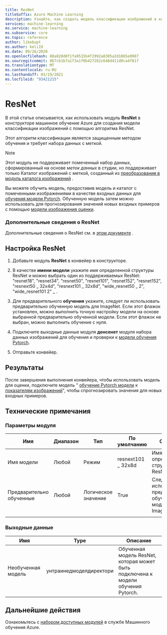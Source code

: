 ```yaml
---
title: ResNet
titleSuffix: Azure Machine Learning
description: Узнайте, как создать модель классификации изображений в конструкторе Машинное обучение Azure с помощью алгоритма ResNet.
services: machine-learning
ms.service: machine-learning
ms.subservice: core
ms.topic: reference
author: likebupt
ms.author: keli19
ms.date: 09/26/2020
ms.openlocfilehash: 88a820d0f1fa9515b4f2992a8305a2d1065e0987
ms.sourcegitcommit: 867cb1b7a1f3a1f0b427282c648d411d0ca4f81f
ms.translationtype: MT
ms.contentlocale: ru-RU
ms.lasthandoff: 03/19/2021
ms.locfileid: "93421215"
---
```

# <a name="resnet"></a>ResNet

В этой статье описывается, как использовать модуль **ResNet** в конструкторе машинное обучение Azure для создания модели классификации изображений с помощью алгоритма ResNet.  

Этот алгоритм классификации является защищенным методом обучения и требует набора данных с меткой. 
> [!NOTE]
> Этот модуль не поддерживает помеченный набор данных, сформированный на основе *меток данных* в студии, но поддерживает только Каталог изображений с меткой, созданный из [преобразования в модуль каталога изображений](convert-to-image-directory.md) . 

Вы можете обучить модель, предоставив модель и каталог с помеченными изображениями в качестве входных данных для [обучения модели Pytorch](train-pytorch-model.md). Обученную модель затем можно использовать для прогнозирования значений новых входных примеров с помощью [модели изображения оценки](score-image-model.md).

### <a name="more-about-resnet"></a>Дополнительные сведения о ResNet

Дополнительные сведения о ResNet см. в [этом документе](https://pytorch.org/docs/stable/torchvision/models.html?highlight=resnext101_32x8d#torchvision.models.resnext101_32x8d) .

## <a name="how-to-configure-resnet"></a>Настройка ResNet

1.  Добавьте модуль **ResNet** в конвейер в конструкторе.  

2.  В качестве **имени модели** укажите имя определенной структуры ResNet и можно выбрать один из поддерживаемых ResNet: "resnet18", "resnet34", "resnet50", "resnet101", "resnet152", "resnet152", "resnext50 \_ 32x4d", "resnext101 \_ 32x8d", "wide_resnet50 \_ 2", "wide_resnet101 2" \_ .

3.  Для предварительного **обучения** укажите, следует ли использовать предварительно обученную модель для ImageNet. Если этот флажок установлен, можно выполнить точную настройку модели на основе выбранной предварительно обученной модели. Если этот флажок не выбран, можно выполнить обучение с нуля.

4.  Подключите выходные данные модуля **денсенет** модуля набора данных изображений для обучения и проверки к [модели обучения Pytorch](train-pytorch-model.md). 

5. Отправьте конвейер.

## <a name="results"></a>Результаты

После завершения выполнения конвейера, чтобы использовать модель для оценки, подключите модель " [обучение Pytorch модели](train-pytorch-model.md) к [показателям изображений](score-image-model.md)", чтобы спрогнозировать значения для новых входных примеров.

## <a name="technical-notes"></a>Технические примечания  

###  <a name="module-parameters"></a>Параметры модуля  

| Имя       | Диапазон | Тип    | По умолчанию           | Описание                              |
| ---------- | ----- | ------- | ----------------- | ---------------------------------------- |
| Имя модели | Любой   | Режим    | resnext101 \_ 32x8d | Имя определенной структуры ResNet       |
| Предварительно обученные | Любой   | Логическое значение | True              | Следует ли использовать предварительно обученную модель для ImageNet |
|            |       |         |                   |                                          |

###  <a name="output"></a>Выходные данные  

| Имя            | Type                    | Описание                              |
| --------------- | ----------------------- | ---------------------------------------- |
| Необученная модель | унтраинедмоделдиректори | Обученная модель ResNet, которая может быть подключена к модели обучения Pytorch. |

## <a name="next-steps"></a>Дальнейшие действия

Ознакомьтесь с [набором доступных модулей](module-reference.md) в службе Машинного обучения Azure. 